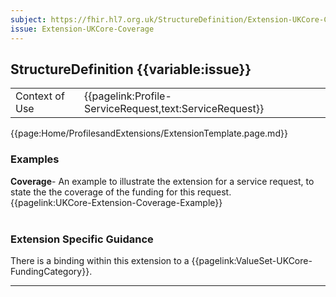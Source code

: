 ```yaml
---
subject: https://fhir.hl7.org.uk/StructureDefinition/Extension-UKCore-Coverage
issue: Extension-UKCore-Coverage
---
```

## StructureDefinition {{variable:issue}}

<table id="addToTranspose">
<tr><td>Context of Use</td>
<td>{{pagelink:Profile-ServiceRequest,text:ServiceRequest}}</td>
</tr>
</table>

{{page:Home/ProfilesandExtensions/ExtensionTemplate.page.md}}

<div id="Examples" class="tabcontent">
  <h3>Examples</h3>
  <b>Coverage</b>- An example to illustrate the extension for a service request, to state the the coverage of the funding for this request.<br>
  {{pagelink:UKCore-Extension-Coverage-Example}}
  <br><br>
</div>

<h3 id="guidance-coverage">Extension Specific Guidance</h3>

There is a binding within this extension to a {{pagelink:ValueSet-UKCore-FundingCategory}}.

---